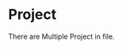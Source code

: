 # Project
There are Multiple Project in file.                                                                   
